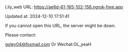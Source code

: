 Lily_web URL: https://ae6d-61-165-102-156.ngrok-free.app

Updated at: 2024-12-10 17:51:41

If you cannot open this URL, the server might be down.

Please contact: 

goley04@foxmail.com Or Wechat:GL_yeaH